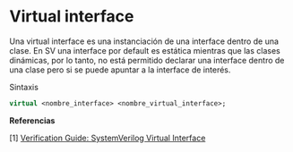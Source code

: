 # Virtual interface

Una virtual interface es una instanciación de una interface dentro de una clase. En SV una interface por default es estática mientras que las clases dinámicas, por lo tanto, no está permitido declarar una interface dentro de una clase pero si se puede apuntar a la interface de interés.



Sintaxis

```systemverilog
virtual	<nombre_interface> <nombre_virtual_interface>;
```



**Referencias**

[1] [Verification Guide: SystemVerilog Virtual Interface](https://verificationguide.com/systemverilog/systemverilog-virtual-interface/)
